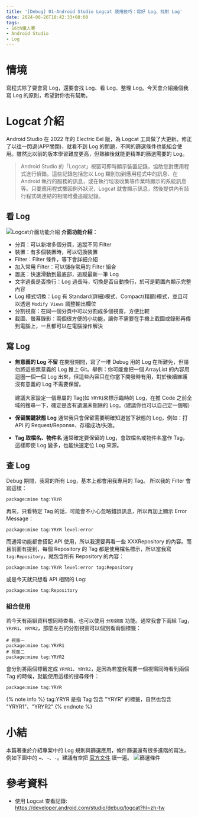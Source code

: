 ```yaml
---
title: '[Debug] 01-Android Studio Logcat 使用技巧：寫好 Log、找對 Log'
date: 2024-08-26T18:42:33+08:00
tags:
- 16th鐵人賽
- Android Studio
- Log
---
```


# 情境
寫程式除了要會寫 Log，還要會找 Log、看 Log、整理 Log。今天會介紹幾個我寫 Log 的原則，希望對你也有幫助。

# Logcat 介紹
Android Studio 在 2022 年的 Electric Eel 版，為 Logcat 工具做了大更新。修正了以往一閃退(APP關閉)，就看不到 Log 的問題，不同的篩選條件也能組合使用。雖然比以前的版本學習難度更高，但熟練後就能更精準的篩選需要的 Log。
<!-- more -->

> Android Studio 的「Logcat」視窗可即時顯示裝置記錄，協助您對應用程式進行偵錯。這些記錄包括您以 Log 類別加到應用程式中的訊息、在 Android 執行的服務的訊息，或在執行垃圾收集等作業時顯示的系統訊息等。只要應用程式擲回例外狀況，Logcat 就會顯示訊息，然後提供內有該行程式碼連結的相關堆疊追蹤記錄。

## 看 Log
![Logcat介面功能介紹](Logcat介面功能介紹.png)
**介面功能介紹：**
- 分頁：可以新增多個分頁，追蹤不同 Filter
- 裝置：有多個裝置時，可以切換裝置
- Filter：Filter 條件，等下會詳細介紹
- 加入常用 Filter：可以儲存常用的 Filter 組合
- 置底：快速滑動到最底部，追蹤最新一筆 Log
- 文字過長是否換行：Log 過長時，切換是否自動換行，於可是範圍內顯示完整內容
- Log 模式切換：Log 有 Standard(詳細)模式、Compact(精簡)模式，並且可以透過 `Modify Views` 調整輸出欄位
- 分割視窗：在同一個分頁中可以分割成多個視窗，方便比較
- 截圖、螢幕錄影：兩個很方便的小功能，讓你不需要在手機上截圖或錄影再傳到電腦上，一且都可以在電腦操作解決

## 寫 Log
- **無意義的 Log 不留**
在開發期間，寫了一堆 Debug 用的 Log 在所難免，但請勿將這些無意義的 Log 推上 Git。舉例：你可能會把一個 ArrayList 的內容用迴圈一個一個 Log 出來，但這些內容只在你當下開發時有用，對於後續維護沒有意義的 Log 不需要保留。</br></br>建議大家設定一個專屬的 Tag(如 `YRYR`)來標示臨時的 Log，在推 Code 之前全域的搜尋一下，確定是否有遺漏未刪除的 Log。(建議你也可以自己定一個喔)

- **保留關鍵狀態 Log**
通常我只會保留需要明確知道當下狀態的 Log，例如：打 API 的 Request/Reponse、存檔成功/失敗。

- **Tag 取檔名、物件名**
通常確定要保留的 Log，會取檔名或物件名當作 Tag，這樣即使 Log 變多，也能快速定位 Log 來源。

## 查 Log
Debug 期間，我寫的所有 Log，基本上都會用我專用的 Tag。
所以我的 Filter 會寫這樣：
```
package:mine tag:YRYR
```
再來，只看特定 Tag 的話，可能會不小心忽略錯誤訊息，所以再加上顯示 Error Message：
```
package:mine tag:YRYR level:error 
```
而通常功能都會搭配 API 使用，所以我還要再看一些 XXXRepository 的內容。而且前面有提到，每個 Repository 的 Tag 都是使用檔名標示，所以當我寫 `tag:Repository`，就包含所有 Repository 的內容：
```
package:mine tag:YRYR level:error tag:Repository
```
或是今天就只想看 API 相關的 Log:
```
package:mine tag:Repository
```

### 組合使用
若今天有兩組資料想同時查看，也可以使用 `分割視窗` 功能。通常我會下兩組 Tag，`YRYR1`、`YRYR2`，那麼左右的分割視窗可以個別看兩個標籤：
```
# 視窗一
package:mine tag:YRYR1
# 視窗二
package:mine tag:YRYR2
```
會分別將兩個標籤定成 `YRYR1`、`YRYR2`，是因為若當我需要一個視窗同時看到兩個 Tag 的時候，就能使用這樣的搜尋條件：
```
package:mine tag:YRYR
```
{% note info %}
tag:YRYR 是指 Tag 包含 "YRYR" 的標籤，自然也包含 "YRYR1"、"YRYR2"
{% endnote %}

# 小結
本篇著重於介紹專案中的 Log 規則與篩選應用，條件篩選還有很多進階的寫法，例如下圖中的 `=`、`~`、`-`。建議有空把 [官方文件](https://developer.android.com/studio/debug/logcat?hl=zh-tw) 讀一遍。
![篩選條件](篩選條件.png)

# 參考資料
- 使用 Logcat 查看記錄: https://developer.android.com/studio/debug/logcat?hl=zh-tw